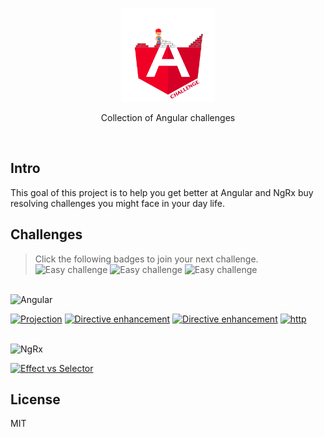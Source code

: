 <p align='center'>
  <img src='./logo/angular-challenge.png' height="150px"/>
</p>

<p align='center'>Collection of Angular challenges</p>

<br>

## Intro

This goal of this project is to help you get better at Angular and NgRx buy resolving challenges you might face in your day life.

## Challenges

> Click the following badges to join your next challenge.
> <img src="https://img.shields.io/badge/Easy--green" alt="Easy challenge"/>
> <img src="https://img.shields.io/badge/Intermediate--orange" alt="Easy challenge"/>
> <img src="https://img.shields.io/badge/Advanced--red" alt="Easy challenge"/>

</br>
<img src="https://img.shields.io/badge/Angular--gray?logo=angular" alt="Angular"/>

<a href="./apps/projection/README.md"><img src="https://img.shields.io/badge/1-Projection-red" alt="Projection"/></a>
<a href="./apps/ngfor-enhancement/README.md"><img src="https://img.shields.io/badge/3-Directive enhancement-orange" alt="Directive enhancement"/></a>
<a href="./apps/context-outlet-type/README.md"><img src="https://img.shields.io/badge/4-ContextOutlet Typed-red" alt="Directive enhancement"/></a>
<a href="./apps/http/README.md"><img src="https://img.shields.io/badge/5-Http-green" alt="http"/></a>

</br>
<img src="https://img.shields.io/badge/NgRx--gray" alt="NgRx"/>

<a href="./apps/ngrx-1/README.md"><img src="https://img.shields.io/badge/2-Effect vs Selector-orange" alt="Effect vs Selector"/></a>

## License

MIT
